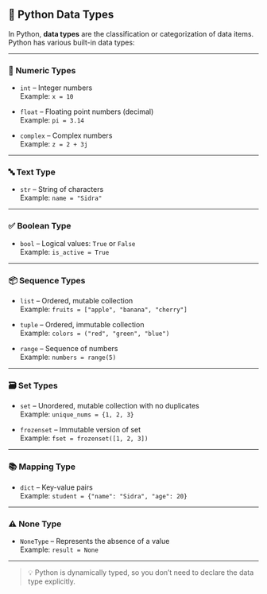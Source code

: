 ## 🐍 Python Data Types

In Python, **data types** are the classification or categorization of data items. Python has various built-in data types:

---

### 🔢 Numeric Types

- `int` – Integer numbers  
  Example: `x = 10`

- `float` – Floating point numbers (decimal)  
  Example: `pi = 3.14`

- `complex` – Complex numbers  
  Example: `z = 2 + 3j`

---

### 🔤 Text Type

- `str` – String of characters  
  Example: `name = "Sidra"`

---

### ✅ Boolean Type

- `bool` – Logical values: `True` or `False`  
  Example: `is_active = True`

---

### 📦 Sequence Types

- `list` – Ordered, mutable collection  
  Example: `fruits = ["apple", "banana", "cherry"]`

- `tuple` – Ordered, immutable collection  
  Example: `colors = ("red", "green", "blue")`

- `range` – Sequence of numbers  
  Example: `numbers = range(5)`

---

### 🗃️ Set Types

- `set` – Unordered, mutable collection with no duplicates  
  Example: `unique_nums = {1, 2, 3}`

- `frozenset` – Immutable version of set  
  Example: `fset = frozenset([1, 2, 3])`

---

### 📚 Mapping Type

- `dict` – Key-value pairs  
  Example: `student = {"name": "Sidra", "age": 20}`

---

### ⚠️ None Type

- `NoneType` – Represents the absence of a value  
  Example: `result = None`

---

> 💡 Python is dynamically typed, so you don’t need to declare the data type explicitly.
